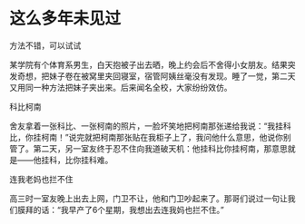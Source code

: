 # 这么多年未见过

方法不错，可以试试

某学院有个体育系男生，白天抱被子出去晒，晚上约会后不舍得小女朋友。结果突发奇想，把妹子卷在被窝里夹回寝室，宿管阿姨丝毫没有发现。睡了一觉，第二天又用同一种方法把妹子夹出来。后来闻名全校，大家纷纷效仿。

科比柯南

舍友拿着一张科比、一张柯南的照片，一脸坏笑地把柯南那张递给我说：“我挂科比，你挂柯南！”说完就把柯南那张贴在我柜子上了，我问他什么意思，他说你别管了。第二天，另一室友终于忍不住向我道破天机：他挂科比你挂柯南，那意思就是——他挂科，比你挂科难。

连我老妈也拦不住

高三时一室友晚上出去上网，门卫不让，他和门卫吵起来了。那哥们说过一句让我们膜拜的话：“我早产了6个星期，我想出去连我妈也拦不住。”